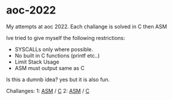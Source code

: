 # aoc-2022

My attempts at aoc 2022.
Each challange is solved in C then ASM

Ive tried to give myself the following restrictions:
- SYSCALLs only where possible.
- No built in C functions (printf etc..)
- Limit Stack Usage
- ASM must output same as C

Is this a dumnb idea? yes but it is also fun.

Challanges:
	1: [ASM](../blob/master/1/aoc.s) / [C](../blob/master/1/aoc-v.c)
	2: [ASM](../blob/master/2/aoc.s) / [C](../blob/master/2/aoc-v.c)
